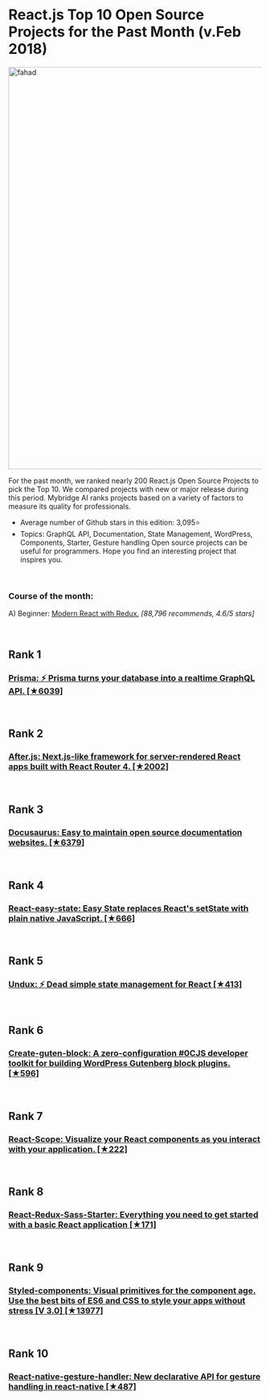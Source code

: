 # React.js Top 10 Open Source Projects for the Past Month (v.Feb 2018)

<img src="feb-reactjs.png" width="800" alt="fahad"></a>

For the past month, we ranked nearly 200 React.js Open Source Projects to pick the Top 10.
We compared projects with new or major release during this period. Mybridge AI ranks projects based on a variety of factors to measure its quality for professionals.

* Average number of Github stars in this edition: 3,095⭐️
* Topics: GraphQL API, Documentation, State Management, WordPress, Components, Starter, Gesture handling
Open source projects can be useful for programmers. Hope you find an interesting project that inspires you.

<br>

### Course of the month:

A) Beginner: [Modern React with Redux.](http://bit.ly/2nUrs5a) _[88,796 recommends, 4.6/5 stars]_

<br>

## Rank 1
### [Prisma: ⚡️ Prisma turns your database into a realtime GraphQL API. [★6039]](https://github.com/graphcool/prisma)

<br>

## Rank 2
### [After.js: Next.js-like framework for server-rendered React apps built with React Router 4. [★2002]](https://github.com/jaredpalmer/after.js)

<br>

## Rank 3
### [Docusaurus: Easy to maintain open source documentation websites.  [★6379]](https://github.com/facebook/Docusaurus)

<br>

## Rank 4
### [React-easy-state: Easy State replaces React's setState with plain native JavaScript.  [★666]](https://github.com/solkimicreb/react-easy-state)

<br>

## Rank 5
### [Undux: ⚡️ Dead simple state management for React  [★413]](https://github.com/bcherny/undux )

<br>

## Rank 6
### [Create-guten-block: A zero-configuration #0CJS developer toolkit for building WordPress Gutenberg block plugins.  [★596]](https://github.com/ahmadawais/create-guten-block)

<br>

## Rank 7
### [React-Scope: Visualize your React components as you interact with your application. [★222]](https://github.com/React-Scope/React-Scope)

<br>

## Rank 8
### [React-Redux-Sass-Starter: Everything you need to get started with a basic React application [★171]](https://github.com/Gigacore/React-Redux-Sass-Starter )

<br>

## Rank 9
### [Styled-components: Visual primitives for the component age. Use the best bits of ES6 and CSS to style your apps without stress [V 3.0] [★13977]](https://github.com/styled-components/styled-components/releases/tag/v3.0.1)

<br>

## Rank 10
### [React-native-gesture-handler: New declarative API for gesture handling in react-native [★487]](https://github.com/kmagiera/react-native-gesture-handler )
